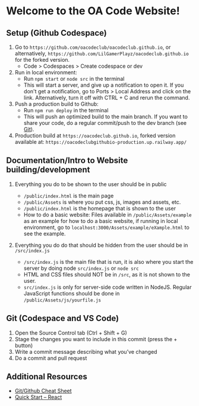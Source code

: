 
# Welcome to the OA Code Website!

## Setup (Github Codespace)
1. Go to `https://github.com/oacodeclub/oacodeclub.github.io`, or alternatively, `https://github.com/LilGamerPlayz/oacodeclub.github.io` for the forked version.
    - Code > Codespaces > Create codespace or dev
2. Run in local environment: 
    - Run `npm start` or `node src` in the terminal
    - This will start a server, and give up a notification to open it. If you don't get a notification, go to Ports > Local Address and click on the link. Alternatively, turn it off with CTRL + C and rerun the command.
3. Push a production build to Github:
    - Run `npm run deploy` in the terminal
    - This will push an optimized build to the main branch. If you want to share your code, do a regular commit/push to the dev branch (see [Git](#git-codespace-and-vs-code)).
4. Production build at `https://oacodeclub.github.io`, forked version available at: `https://oacodeclubgithubio-production.up.railway.app/`


## Documentation/Intro to Website building/development
1. Everything you do to be shown to the user should be in public
    - `/public/index.html` is the main page
    - `/public/Assets` is where you put css, js, images and assets, etc.
    - `/public/index.html` is the homepage that is shown to the user
    - How to do a basic website: Files available in `/public/Assets/example` as an example for how to do a basic website, if running in local environment, go to `localhost:3000/Assets/example/eXample.html` to see the example.

2. Everything you do do that should be hidden from the user should be in `/src/index.js`
    - `/src/index.js` is the main file that is run, it is also where you start the server by doing node `src/index.js` or `node src`
    - HTML and CSS files should NOT be in `/src`, as it is not shown to the user.
    - `src/index.js` is only for server-side code written in NodeJS. Regular JavaScript functions should be done in `/public/Assets/js/yourfile.js`


## Git (Codespace and VS Code)
1. Open the Source Control tab (Ctrl + Shift + G)
1. Stage the changes you want to include in this commit (press the + button)
1. Write a commit message describing what you’ve changed
1. Do a commit and pull request

## Additional Resources
- [Git/Github Cheat Sheet](https://training.github.com/downloads/github-git-cheat-sheet.pdf)
- [Quick Start – React](https://react.dev/learn)
